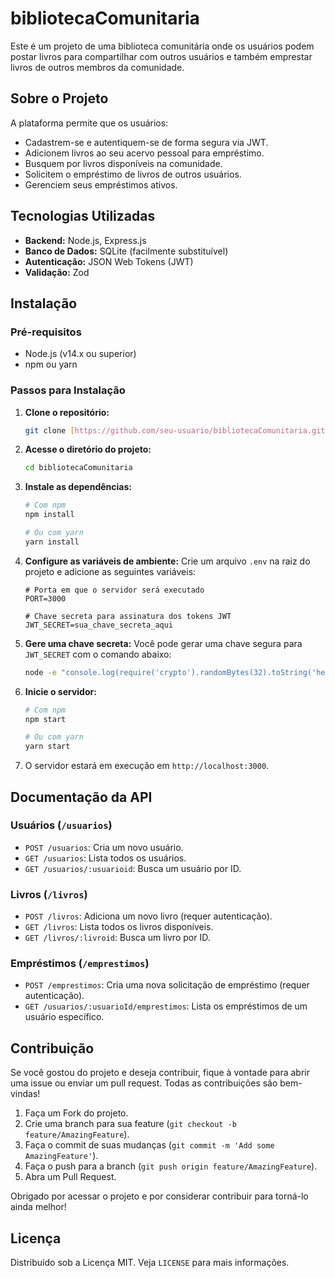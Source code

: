 # bibliotecaComunitaria

Este é um projeto de uma biblioteca comunitária onde os usuários podem postar livros para compartilhar com outros usuários e também emprestar livros de outros membros da comunidade.

## Sobre o Projeto

A plataforma permite que os usuários:
* Cadastrem-se e autentiquem-se de forma segura via JWT.
* Adicionem livros ao seu acervo pessoal para empréstimo.
* Busquem por livros disponíveis na comunidade.
* Solicitem o empréstimo de livros de outros usuários.
* Gerenciem seus empréstimos ativos.

## Tecnologias Utilizadas

- **Backend:** Node.js, Express.js
- **Banco de Dados:** SQLite (facilmente substituível)
- **Autenticação:** JSON Web Tokens (JWT)
- **Validação:** Zod

## Instalação

### Pré-requisitos

- Node.js (v14.x ou superior)
- npm ou yarn

### Passos para Instalação

1.  **Clone o repositório:**
    ```bash
    git clone [https://github.com/seu-usuario/bibliotecaComunitaria.git](https://github.com/seu-usuario/bibliotecaComunitaria.git)
    ```

2.  **Acesse o diretório do projeto:**
    ```bash
    cd bibliotecaComunitaria
    ```

3.  **Instale as dependências:**
    ```bash
    # Com npm
    npm install

    # Ou com yarn
    yarn install
    ```

4.  **Configure as variáveis de ambiente:**
    Crie um arquivo `.env` na raiz do projeto e adicione as seguintes variáveis:

    ```env
    # Porta em que o servidor será executado
    PORT=3000

    # Chave secreta para assinatura dos tokens JWT
    JWT_SECRET=sua_chave_secreta_aqui
    ```

5.  **Gere uma chave secreta:**
    Você pode gerar uma chave segura para `JWT_SECRET` com o comando abaixo:
    ```bash
    node -e "console.log(require('crypto').randomBytes(32).toString('hex'))"
    ```

6.  **Inicie o servidor:**
    ```bash
    # Com npm
    npm start

    # Ou com yarn
    yarn start
    ```

7.  O servidor estará em execução em `http://localhost:3000`.

## Documentação da API

### Usuários (`/usuarios`)
* `POST /usuarios`: Cria um novo usuário.
* `GET /usuarios`: Lista todos os usuários.
* `GET /usuarios/:usuarioid`: Busca um usuário por ID.

### Livros (`/livros`)
* `POST /livros`: Adiciona um novo livro (requer autenticação).
* `GET /livros`: Lista todos os livros disponíveis.
* `GET /livros/:livroid`: Busca um livro por ID.

### Empréstimos (`/emprestimos`)
* `POST /emprestimos`: Cria uma nova solicitação de empréstimo (requer autenticação).
* `GET /usuarios/:usuarioId/emprestimos`: Lista os empréstimos de um usuário específico.

## Contribuição

Se você gostou do projeto e deseja contribuir, fique à vontade para abrir uma issue ou enviar um pull request. Todas as contribuições são bem-vindas!

1.  Faça um Fork do projeto.
2.  Crie uma branch para sua feature (`git checkout -b feature/AmazingFeature`).
3.  Faça o commit de suas mudanças (`git commit -m 'Add some AmazingFeature'`).
4.  Faça o push para a branch (`git push origin feature/AmazingFeature`).
5.  Abra um Pull Request.

Obrigado por acessar o projeto e por considerar contribuir para torná-lo ainda melhor!

## Licença

Distribuído sob a Licença MIT. Veja `LICENSE` para mais informações.